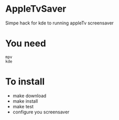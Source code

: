 # AppleTvSaver
Simpe hack for kde to running appleTv screensaver

# You need
```
mpv
kde
```

# To install
 * make download
 * make install 
 * make test
 * configure you screensaver

